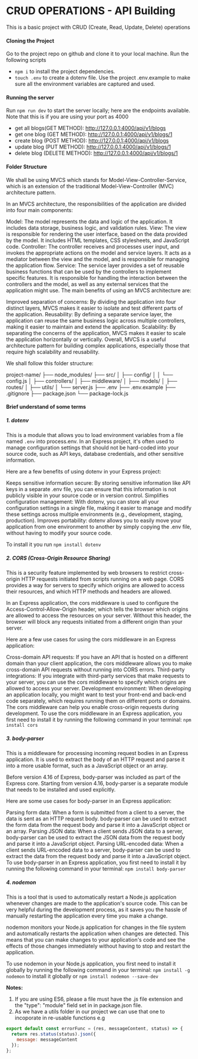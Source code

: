 # CRUD OPERATIONS - API Building

This is a basic project with CRUD (Create, Read, Update, Delete) operations

#### Cloning the Project

Go to the project repo on github and clone it to your local machine. Run the following scripts

- `npm i` to install the project dependencies.
- `touch .env` to create a dotenv file. Use the project .env.example to make sure all the environment variables are captured and used.

#### Running the server

Run `npm run dev` to start the server locally;
here are the endpoints available. Note that this is if you are using your port as 4000

- get all blogs(GET METHOD): http://127.0.0.1:4000/api/v1/blogs
- get one blog (GET METHOD): http://127.0.0.1:4000/api/v1/blogs/1
- create blog (POST METHOD): http://127.0.0.1:4000/api/v1/blogs
- update blog (PUT METHOD): http://127.0.0.1:4000/api/v1/blogs/1
- delete blog (DELETE METHOD): http://127.0.0.1:4000/api/v1/blogs/1

#### Folder Structure

We shall be using MVCS which stands for Model-View-Controller-Service, which is an extension of the traditional Model-View-Controller (MVC) architecture pattern.

In an MVCS architecture, the responsibilities of the application are divided into four main components:

Model: The model represents the data and logic of the application. It includes data storage, business logic, and validation rules.
View: The view is responsible for rendering the user interface, based on the data provided by the model. It includes HTML templates, CSS stylesheets, and JavaScript code.
Controller: The controller receives and processes user input, and invokes the appropriate actions on the model and service layers. It acts as a mediator between the view and the model, and is responsible for managing the application flow.
Service: The service layer provides a set of reusable business functions that can be used by the controllers to implement specific features. It is responsible for handling the interaction between the controllers and the model, as well as any external services that the application might use.
The main benefits of using an MVCS architecture are:

Improved separation of concerns: By dividing the application into four distinct layers, MVCS makes it easier to isolate and test different parts of the application.
Reusability: By defining a separate service layer, the application can reuse the same business logic across multiple controllers, making it easier to maintain and extend the application.
Scalability: By separating the concerns of the application, MVCS makes it easier to scale the application horizontally or vertically.
Overall, MVCS is a useful architecture pattern for building complex applications, especially those that require high scalability and reusability.

We shall follow this folder structure:

project-name/
├── node_modules/
├── src/
│ ├── config/
│ │ └── config.js
│ ├── controllers/
│ ├── middleware/
│ ├── models/
│ ├── routes/
│ ├── utils/
│ └── server.js
├── .env
├── .env.example
├── .gitignore
├── package.json
└── package-lock.js

#### Brief understand of some terms

##### 1. dotenv

This is a module that allows you to load environment variables from a file named `.env` into process.env. In an Express project, it's often used to manage configuration settings that should not be hard-coded into your source code, such as API keys, database credentials, and other sensitive information.

Here are a few benefits of using dotenv in your Express project:

Keeps sensitive information secure: By storing sensitive information like API keys in a separate .env file, you can ensure that this information is not publicly visible in your source code or in version control.
Simplifies configuration management: With dotenv, you can store all your configuration settings in a single file, making it easier to manage and modify these settings across multiple environments (e.g., development, staging, production).
Improves portability: dotenv allows you to easily move your application from one environment to another by simply copying the .env file, without having to modify your source code.

To install it you run `npm install dotenv`

##### 2. CORS (Cross-Origin Resource Sharing)

This is a security feature implemented by web browsers to restrict cross-origin HTTP requests initiated from scripts running on a web page. CORS provides a way for servers to specify which origins are allowed to access their resources, and which HTTP methods and headers are allowed.

In an Express application, the cors middleware is used to configure the Access-Control-Allow-Origin header, which tells the browser which origins are allowed to access the resources on your server. Without this header, the browser will block any requests initiated from a different origin than your server.

Here are a few use cases for using the cors middleware in an Express application:

Cross-domain API requests: If you have an API that is hosted on a different domain than your client application, the cors middleware allows you to make cross-domain API requests without running into CORS errors.
Third-party integrations: If you integrate with third-party services that make requests to your server, you can use the cors middleware to specify which origins are allowed to access your server.
Development environment: When developing an application locally, you might want to test your front-end and back-end code separately, which requires running them on different ports or domains. The cors middleware can help you enable cross-origin requests during development.
To use the cors middleware in an Express application, you first need to install it by running the following command in your terminal: `npm install cors`

##### 3. body-parser

This is a middleware for processing incoming request bodies in an Express application. It is used to extract the body of an HTTP request and parse it into a more usable format, such as a JavaScript object or an array.

Before version 4.16 of Express, body-parser was included as part of the Express core. Starting from version 4.16, body-parser is a separate module that needs to be installed and used explicitly.

Here are some use cases for body-parser in an Express application:

Parsing form data: When a form is submitted from a client to a server, the data is sent as an HTTP request body. body-parser can be used to extract the form data from the request body and parse it into a JavaScript object or an array.
Parsing JSON data: When a client sends JSON data to a server, body-parser can be used to extract the JSON data from the request body and parse it into a JavaScript object.
Parsing URL-encoded data: When a client sends URL-encoded data to a server, body-parser can be used to extract the data from the request body and parse it into a JavaScript object.
To use body-parser in an Express application, you first need to install it by running the following command in your terminal: `npm install body-parser`

##### 4. nodemon

This is a tool that is used to automatically restart a Node.js application whenever changes are made to the application's source code. This can be very helpful during the development process, as it saves you the hassle of manually restarting the application every time you make a change.

nodemon monitors your Node.js application for changes in the file system and automatically restarts the application when changes are detected. This means that you can make changes to your application's code and see the effects of those changes immediately without having to stop and restart the application.

To use nodemon in your Node.js application, you first need to install it globally by running the following command in your terminal: `npm install -g nodemon` to install it globally or `npm install nodemon --save-dev`

**Notes:**

1. If you are using ES6, please a file must have the .js file extension and the "type": "module" field set in in package.json file.
2. As we have a utils folder in our project we can use that one to incoporate in re-usable functions e.g

```javascript
export default const errorFunc = (res, messageContent, status) => {
  return res.status(status).json({
    message: messageContent
  });
};
```
